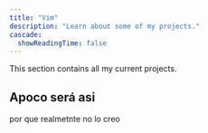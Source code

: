 ```yaml
---
title: "Vim"
description: "Learn about some of my projects."
cascade:
  showReadingTime: false
---
```

This section contains all my current projects.

## Apoco será asi
por que realmetnte no lo creo
